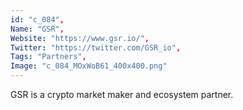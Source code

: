 ```yaml
--- 
id: "c_084", 
Name: "GSR", 
Website: "https://www.gsr.io/", 
Twitter: "https://twitter.com/GSR_io", 
Tags: "Partners", 
Image: "c_084_MOxWoB61_400x400.png" 
--- 
```

<!--lang:en--> 
GSR is a crypto market maker and ecosystem partner.
<!--lang:es--] 
GSR es un creador de criptomercados y un socio del ecosistema.
<!--lang:de--] 
GSR ist ein Krypto Market Maker und Ökosystempartner.
<!--lang:fr--] 
GSR est un créateur de marché crypto et un partenaire de l'écosystème.
<!--lang:pl--] 
GSR jest animatorem rynku kryptowalut i partnerem ekosystemu.
<!--lang:uk--] 
GSR є виробником криптовалютного ринку та партнером екосистеми.
[!--lang:*--> 

